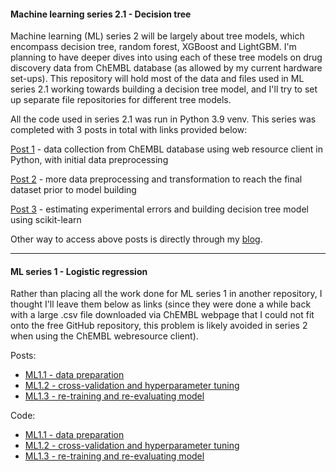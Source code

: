 #### **Machine learning series 2.1 - Decision tree**

Machine learning (ML) series 2 will be largely about tree models, which encompass decision tree, random forest, XGBoost and LightGBM. I'm planning to have deeper dives into using each of these tree models on drug discovery data from ChEMBL database (as allowed by my current hardware set-ups). This repository will hold most of the data and files used in ML series 2.1 working towards building a decision tree model, and I'll try to set up separate file repositories for different tree models.

All the code used in series 2.1 was run in Python 3.9 venv. This series was completed with 3 posts in total with links provided below:

[Post 1](https://jhylin.github.io/Data_in_life_blog/posts/16_ML2-1_Decision_tree/1_data_col_prep.html) - data collection from ChEMBL database using web resource client in Python, with initial data preprocessing

[Post 2](https://jhylin.github.io/Data_in_life_blog/posts/16_ML2-1_Decision_tree/2_data_prep_tran.html) - more data preprocessing and transformation to reach the final dataset prior to model building

[Post 3](https://jhylin.github.io/Data_in_life_blog/posts/16_ML2-1_Decision_tree/3_model_build.html) - estimating experimental errors and building decision tree model using scikit-learn

Other way to access above posts is directly through my [blog](https://jhylin.github.io/Data_in_life_blog/).

---

#### **ML series 1 - Logistic regression**

Rather than placing all the work done for ML series 1 in another repository, I thought I'll leave them below as links (since they were done a while back with a large .csv file downloaded via ChEMBL webpage that I could not fit onto the free GitHub repository, this problem is likely avoided in series 2 when using the ChEMBL webresource client).

Posts: 
* [ML1.1 - data preparation](https://jhylin.github.io/Data_in_life_blog/posts/08_ML1-1_Small_molecules_in_ChEMBL_database/ML1-1_chembl_cpds.html)
* [ML1.2 - cross-validation and hyperparameter tuning](https://jhylin.github.io/Data_in_life_blog/posts/10_ML1-2_Small_molecules_in_ChEMBL_database/ML1-2_chembl_cpds.html)
* [ML1.3 - re-training and re-evaluating model](https://jhylin.github.io/Data_in_life_blog/posts/11_ML1-3_Small_molecules_in_ChEMBL_database/ML1-3_chembl_cpds.html)

Code: 
* [ML1.1 - data preparation](https://github.com/jhylin/Data_in_life_blog/blob/main/posts/08_ML1-1_Small_molecules_in_ChEMBL_database/ML1-1_chembl_cpds.qmd) 
* [ML1.2 - cross-validation and hyperparameter tuning](https://github.com/jhylin/Data_in_life_blog/blob/main/posts/10_ML1-2_Small_molecules_in_ChEMBL_database/ML1-2_chembl_cpds.qmd)
* [ML1.3 - re-training and re-evaluating model](https://github.com/jhylin/Data_in_life_blog/blob/main/posts/11_ML1-3_Small_molecules_in_ChEMBL_database/ML1-3_chembl_cpds.qmd)
